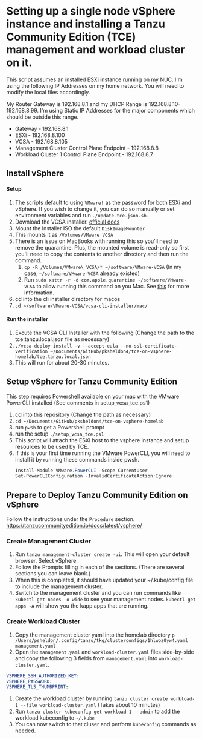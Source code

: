 # Setting up a single node vSphere instance and installing a Tanzu Community Edition (TCE) management and workload cluster on it.

This script assumes an installed ESXi instance running on my NUC.
I'm using the following IP Addresses on my home network. You will need to modify the local files accordingly.

My Router Gateway is 192.168.8.1 and my DHCP Range is 192.168.8.10-192.168.8.99. I'm using Static IP Addresses for the major components which should be outside this range.

- Gateway - 192.168.8.1
- ESXi - 192.168.8.100
- VCSA - 192.168.8.105
- Management Cluster Control Plane Endpoint - 192.168.8.8
- Workload Cluster 1 Control Plane Endpoint - 192.168.8.7

## Install vSphere

#### Setup

1. The scripts default to using `VMware!` as the password for both ESXi and vSphere. If you wish to change it, you can do so manually or set environment variables and run `./update-tce-json.sh`.
1. Download the VCSA installer. [official docs](https://docs.vmware.com/en/VMware-vSphere/7.0/com.vmware.vcenter.install.doc/GUID-11468F6F-0D8C-41B1-82C9-29284630A4FF.html)
1. Mount the Installer ISO the default `DiskImageMounter`
1. This mounts it as `/Volumes/VMware VCSA`
1. There is an issue on MacBooks with running this so you'll need to remove the quarantine. Plus, the mounted volume is read-only so first you'll need to copy the contents to another directory and then run the command.
   1. `cp -R /Volumes/VMware\ VCSA/* ~/software/VMware-VCSA` (In my case, `~/software/VMware-VCSA` already existed)
   1. Run `sudo xattr -r -d com.apple.quarantine ~/software/VMware-VCSA` to allow running this command on you Mac. See [this](https://williamlam.com/2020/02/how-to-exclude-vcsa-ui-cli-installer-from-macos-catalina-security-gatekeeper.html) for more information.
1. cd into the cli installer directory for macos
1. `cd ~/software/VMware-VCSA/vcsa-cli-installer/mac/`

#### Run the installer

1. Excute the VCSA CLI Installer with the following (Change the path to the tce.tanzu.local.json file as necessary)
1. `./vcsa-deploy install -v --accept-eula --no-ssl-certificate-verification ~/Documents/GitHub/pksheldon4/tce-on-vsphere-homelab/tce.tanzu.local.json`
1. This will run for about 20-30 minutes.

## Setup vSphere for Tanzu Community Edition

This step requires Powershell available on your mac with the VMware PowerCLI installed (See comments in setup_vcsa_tce.ps1)

1. cd into this repository (Change the path as necessary)
1. `cd ~/Documents/GitHub/pksheldon4/tce-on-vsphere-homelab`
1. run `pwsh` to get a Powershell prompt
1. run the setup `./setup_vcsa_tce.ps1`
1. This script will attach the ESXi host to the vsphere instance and setup resources to be used by TCE.
1. If this is your first time running the VMware PowerCLI, you will need to install it by running these commands inside pwsh.
   ```Powershell
   Install-Module VMware.PowerCLI -Scope CurrentUser
   Set-PowerCLIConfiguration -InvalidCertificateAction:Ignore
   ```

## Prepare to Deploy Tanzu Community Edition on vSphere

Follow the instructions under the `Procedure` section. https://tanzucommunityedition.io/docs/latest/vsphere/

### Create Management Cluster

1. Run `tanzu management-cluster create -ui`. This will open your default browser. Select vSphere.
1. Follow the Prompts filling in each of the sections. (There are several sections you can leave blank.)
1. When this is completed, it should have updated your ~/.kube/config file to include the management cluster.
1. Switch to the management cluster and you can run commands like `kubectl get nodes -o wide` to see your management nodes. `kubectl get apps -A` will show you the kapp apps that are running.

### Create Workload Cluster

1. Copy the management cluster yaml into the homelab directory `p /Users/psheldon/.config/tanzu/tkg/clusterconfigs/1hlwoz0yw4.yaml management.yaml`
1. Open the `management.yaml` and `workload-cluster.yaml` files side-by-side and copy the following 3 fields from `management.yaml` into `workload-cluster.yaml`.

```yml
VSPHERE_SSH_AUTHORIZED_KEY:
VSPHERE_PASSWORD:
VSPHERE_TLS_THUMBPRINT:
```

1. Create the workload cluster by running `tanzu cluster create workload-1 --file workload-cluster.yaml` (Takes about 10 minutes)
1. Run `tanzu cluster kubeconfig get workload-1 --admin` to add the workload kubeconfig to `~/.kube`
1. You can now switch to that cluser and perform `kubeconfig` commands as needed.
